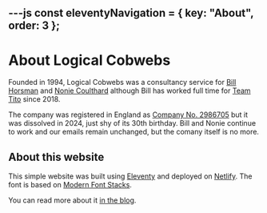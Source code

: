 ---js
const eleventyNavigation = {
	key: "About",
	order: 3
};
---

# About Logical Cobwebs

Founded in 1994, Logical Cobwebs was a consultancy service for [Bill Horsman](/bill) and [Nonie Coulthard](/nonie) although Bill has worked full time for [Team Tito](https://teamtito.com/) since 2018.


<p>
  The company was registered in England as
  <a
    href="https://find-and-update.company-information.service.gov.uk/company/02986705"
    >Company No. 2986705</a
  >
  but it was dissolved in 2024, just shy of its 30th birthday. Bill and Nonie continue to work and our emails remain unchanged, but the comany itself is no more.
</p>

<h2>About this website</h2>

<p>
  This simple website was built using
  <a href="https://www.11ty.dev/">Eleventy</a> and deployed on
  <a href="https://docs.netlify.com">Netlify</a>. The font is based on
  <a href="https://modernfontstacks.com">Modern Font Stacks</a>.
</p>

<p>You can read more about it <a href="/blog/blogging-with-eleventy/">in the blog</a>.
